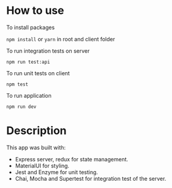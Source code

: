 
# How to use

To install packages

`npm install` or `yarn` in root and client folder

To run integration tests on server

`npm run test:api`

To run unit tests on client

`npm test`

To run application

`npm run dev`

# Description
This app was built with:
- Express server, redux for state management.
- MaterialUI for styling.
- Jest and Enzyme for unit testing.
- Chai, Mocha and Supertest for integration test of the server.

